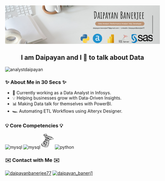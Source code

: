 
 ![Brown and Gray Simple Personal LinkedIn Banner](https://github.com/AnalystDaipayan/AnalystDaipayan/blob/main/Black%20Minimalist%20Corporate%20Professional%20Profile%20LinkedIn%20Banner.png)


<h2 align="center">I am Daipayan and I 💖 to talk about Data</h2>


<p align="left"> <img src="https://komarev.com/ghpvc/?username=analystdaipayan&label=Profile%20views&color=0e75b6&style=flat" alt="analystdaipayan" /> </p>


### ✨ About Me in 30 Secs ✨

- 💼 Currently working as a Data Analyst in Infosys.
- 💡 Helping businesses grow with Data-Driven Insights.
- 📊 Making Data talk for themselves with PowerBI.
- 🏎️ Automating ETL Workflows using Alteryx Designer.


### 💡 Core Competencies 💡

<p align="left">
      <img src="https://www.vectorlogo.zone/logos/mysql/mysql-icon.svg" alt="mysql" width="40" height="50"/>
      <img src="https://www.vectorlogo.zone/logos/microsoft_powerbi/microsoft_powerbi-icon.svg" alt="mysql" width="40" height="50"/>
      <img src="https://github.com/fizzed/font-mfizz/blob/master/src/svg/mssql.svg" alt="mysql" width="40" height="50"/>
      <img src="https://www.vectorlogo.zone/logos/python/python-icon.svg" alt="python" width="40" height="50"/>
</p>

### ✉️ Contact with Me ✉️
<p align="left">
<a href="https://linkedin.com/in/daipayanbanerjee77" target="blank"><img align="center" src="https://raw.githubusercontent.com/rahuldkjain/github-profile-readme-generator/master/src/images/icons/Social/linked-in-alt.svg" alt="daipayanbanerjee77" height="35" width="45" /></a>
<a href="https://www.hackerrank.com/daipayan_banerj1" target="blank"><img align="center" src="https://raw.githubusercontent.com/rahuldkjain/github-profile-readme-generator/master/src/images/icons/Social/hackerrank.svg" alt="daipayan_banerj1" height="35" width="45" /></a>
</p>

